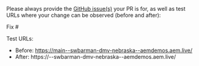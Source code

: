 Please always provide the [GitHub issue(s)](../issues) your PR is for, as well as test URLs where your change can be observed (before and after):

Fix #<gh-issue-id>

Test URLs:
- Before: https://main--swbarman-dmv-nebraska--aemdemos.aem.live/
- After: https://<branch>--swbarman-dmv-nebraska--aemdemos.aem.live/
